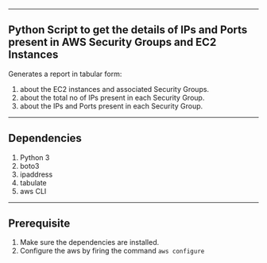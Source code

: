 
---

## Python Script to get the details of IPs and Ports present in AWS Security Groups and EC2 Instances

Generates a report in tabular form:

1. about the EC2 instances and associated Security Groups.
2. about the total no of IPs present in each Security Group.
3. about the IPs and Ports present in each Security Group.

---

## Dependencies

1. Python 3
2. boto3
3. ipaddress
4. tabulate
5. aws CLI

---

## Prerequisite

1. Make sure the dependencies are installed.
2. Configure the aws by firing the command `aws configure`

